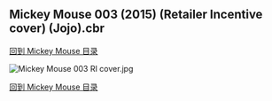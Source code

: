 ## Mickey Mouse 003 (2015) (Retailer Incentive cover) (Jojo).cbr


[回到 Mickey Mouse 目录](https://github.com/alicewish/markdown/blob/master/series/Mickey-Mouse.md)


![Mickey Mouse 003 RI cover.jpg](https://wx1.sinaimg.cn/large/6a9fdecaly1fson7ukf7bj210p1knx17.jpg)

[回到 Mickey Mouse 目录](https://github.com/alicewish/markdown/blob/master/series/Mickey-Mouse.md)

